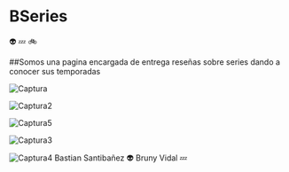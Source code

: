 # BSeries
:alien:    :zzz:  :bike: 

##Somos una pagina encargada de entrega reseñas sobre series dando a conocer sus temporadas 

![Captura](https://user-images.githubusercontent.com/51329760/64754230-d3b1c200-d4fc-11e9-9f74-441775b8b5ea.PNG)


![Captura2](https://user-images.githubusercontent.com/51329760/64754238-df9d8400-d4fc-11e9-9aa6-b83e355af038.PNG)

![Captura5](https://user-images.githubusercontent.com/51329760/64754343-53d82780-d4fd-11e9-9b4c-eb4b85df5cf0.PNG)

![Captura3](https://user-images.githubusercontent.com/51329760/64754244-e62bfb80-d4fc-11e9-9965-49ba6b50f264.PNG)

![Captura4](https://user-images.githubusercontent.com/51329760/64754251-ee843680-d4fc-11e9-8ebc-01a52ed60270.PNG)
Bastian Santibañez :alien:
Bruny Vidal :zzz:
